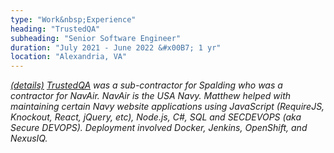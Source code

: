 ```yaml
---
type: "Work&nbsp;Experience"
heading: "TrustedQA"
subheading: "Senior Software Engineer"
duration: "July 2021 - June 2022 &#x00B7; 1 yr"
location: "Alexandria, VA"
---
```


<a class="no-tufte-underline" href="/trustedqa/"><i class="fa fa-info-circle" aria-hidden="true"/> (details)</a> <a href="https://trustedqa.com" target="_blank">TrustedQA</a> was a sub-contractor for Spalding who was a contractor for NavAir. NavAir is the USA Navy. Matthew helped with maintaining certain Navy website applications using JavaScript (RequireJS, Knockout, React, jQuery,
etc), Node.js, C#, SQL and SECDEVOPS (aka Secure DEVOPS). Deployment involved Docker, Jenkins, OpenShift, and NexusIQ.

